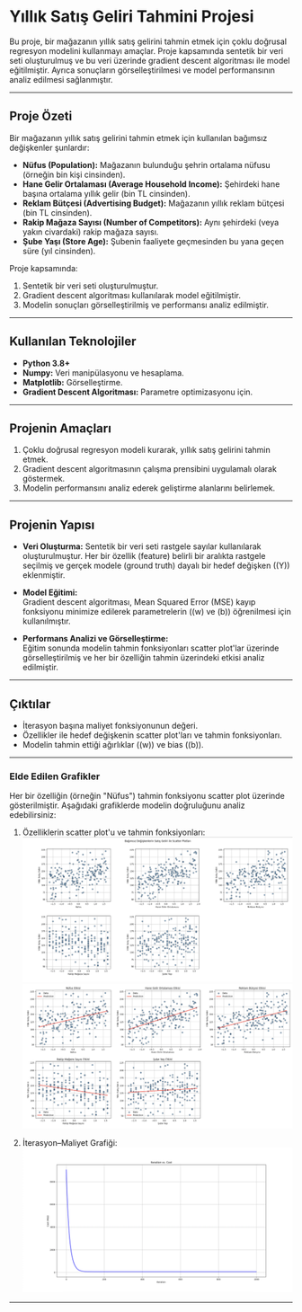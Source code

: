 
# **Yıllık Satış Geliri Tahmini Projesi**

Bu proje, bir mağazanın yıllık satış gelirini tahmin etmek için çoklu doğrusal regresyon modelini kullanmayı amaçlar. Proje kapsamında sentetik bir veri seti oluşturulmuş ve bu veri üzerinde gradient descent algoritması ile model eğitilmiştir. Ayrıca sonuçların görselleştirilmesi ve model performansının analiz edilmesi sağlanmıştır.

---

## **Proje Özeti**

Bir mağazanın yıllık satış gelirini tahmin etmek için kullanılan bağımsız değişkenler şunlardır:

- **Nüfus (Population):** Mağazanın bulunduğu şehrin ortalama nüfusu (örneğin bin kişi cinsinden).
- **Hane Gelir Ortalaması (Average Household Income):** Şehirdeki hane başına ortalama yıllık gelir (bin TL cinsinden).
- **Reklam Bütçesi (Advertising Budget):** Mağazanın yıllık reklam bütçesi (bin TL cinsinden).
- **Rakip Mağaza Sayısı (Number of Competitors):** Aynı şehirdeki (veya yakın civardaki) rakip mağaza sayısı.
- **Şube Yaşı (Store Age):** Şubenin faaliyete geçmesinden bu yana geçen süre (yıl cinsinden).

Proje kapsamında:

1. Sentetik bir veri seti oluşturulmuştur.
2. Gradient descent algoritması kullanılarak model eğitilmiştir.
3. Modelin sonuçları görselleştirilmiş ve performansı analiz edilmiştir.

---

## **Kullanılan Teknolojiler**

- **Python 3.8+**
- **Numpy:** Veri manipülasyonu ve hesaplama.
- **Matplotlib:** Görselleştirme.
- **Gradient Descent Algoritması:** Parametre optimizasyonu için.

---

## **Projenin Amaçları**

1. Çoklu doğrusal regresyon modeli kurarak, yıllık satış gelirini tahmin etmek.
2. Gradient descent algoritmasının çalışma prensibini uygulamalı olarak göstermek.
3. Modelin performansını analiz ederek geliştirme alanlarını belirlemek.

---

## **Projenin Yapısı**

- **Veri Oluşturma:** Sentetik bir veri seti rastgele sayılar kullanılarak oluşturulmuştur. Her bir özellik (feature) belirli bir aralıkta rastgele seçilmiş ve gerçek modele (ground truth) dayalı bir hedef değişken (\(Y\)) eklenmiştir.
  
- **Model Eğitimi:**  
  Gradient descent algoritması, Mean Squared Error (MSE) kayıp fonksiyonu minimize edilerek parametrelerin (\(w\) ve \(b\)) öğrenilmesi için kullanılmıştır.

- **Performans Analizi ve Görselleştirme:**  
  Eğitim sonunda modelin tahmin fonksiyonları scatter plot'lar üzerinde görselleştirilmiş ve her bir özelliğin tahmin üzerindeki etkisi analiz edilmiştir.

---

## **Çıktılar**
   - İterasyon başına maliyet fonksiyonunun değeri.
   - Özellikler ile hedef değişkenin scatter plot'ları ve tahmin fonksiyonları.
   - Modelin tahmin ettiği ağırlıklar (\(w\)) ve bias (\(b\)).

---

### **Elde Edilen Grafikler**

Her bir özelliğin (örneğin "Nüfus") tahmin fonksiyonu scatter plot üzerinde gösterilmiştir. Aşağıdaki grafiklerde modelin doğruluğunu analiz edebilirsiniz:

1. Özelliklerin scatter plot'u ve tahmin fonksiyonları:
   ![Scatter Grafiği](images/scatter.png)
![Prediction_Grafiği](images/scatter_with_predictions.png)

3. İterasyon–Maliyet Grafiği:
   ![İterasyon-Maliyet Grafiği](images/iteration-cost.png)

---

